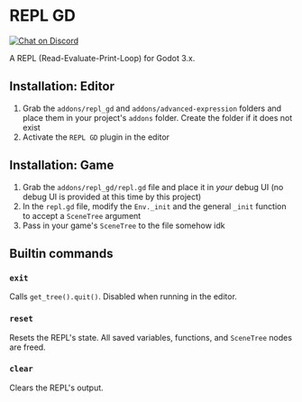 # REPL GD

[![Chat on Discord](https://img.shields.io/discord/853476898071117865?label=chat&logo=discord)](https://discord.gg/6mcdWWBkrr)

A REPL (Read-Evaluate-Print-Loop) for Godot 3.x.

## Installation: Editor
1. Grab the `addons/repl_gd` and `addons/advanced-expression` folders and place them in your project's `addons` folder. Create the folder if it does not exist
2. Activate the `REPL GD` plugin in the editor

## Installation: Game
1. Grab the `addons/repl_gd/repl.gd` file and place it in _your_ debug UI (no debug UI is provided at this time by this project)
2. In the `repl.gd` file, modify the `Env._init` and the general `_init` function to accept a `SceneTree` argument
3. Pass in your game's `SceneTree` to the file somehow idk

## Builtin commands

### `exit`
Calls `get_tree().quit()`. Disabled when running in the editor.

### `reset`
Resets the REPL's state. All saved variables, functions, and `SceneTree` nodes are freed.

### `clear`
Clears the REPL's output.
